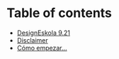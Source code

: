 # Table of contents

* [DesignEskola 9.21](README.md)
* [Disclaimer](disclaimer.md)
* [Cómo empezar…](como-empezar....md)

